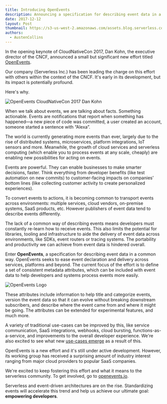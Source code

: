 ```yaml
---
title: Introducing OpenEvents
description: Announcing a specification for describing event data in a common way
date: 2017-12-12
layout: Post
thumbnail: https://s3-us-west-2.amazonaws.com/assets.blog.serverless.com/openevents-logo-square.png
authors:
  - AustenCollins
---
```


In the opening keynote of CloudNativeCon 2017, Dan Kohn, the executive director of the CNCF, announced a small but significant new effort titled [OpenEvents](https://openevents.io). 

Our company (Serverless Inc.) has been leading the charge on this effort with others within the context of the CNCF.  It's early in its development, but its impact is potentially profound.

Here's why.

![OpenEvents CloudNativeCon 2017 Dan Kohn](https://s3-us-west-2.amazonaws.com/assets.blog.serverless.com/cncf-openevents.jpg)

When we talk about events, we are talking about facts. Something actionable. Events are notifications that report when something has happened—a new piece of code was committed, a user created an account, someone started a sentence with “Alexa”.

The world is currently generating more events than ever, largely due to the rise of distributed systems, microservices, platform integrations, IoT sensors and more.  Meanwhile, the growth of cloud services and serverless computing (which enable you to process events at any scale, cheaply) are enabling new possibilities for acting on events.

Events are powerful.  They can enable businesses to make smarter decisions, faster.  Think everything from developer benefits (like test automation on new commits) to customer-facing impacts on companies’ bottom lines (like collecting customer activity to create personalized experiences).

To convert events to actions, it is becoming common to transport events across environments: multiple services, cloud vendors, on-premise systems, SaaS products, etc.  However publishers of event data tend to describe events differently.

The lack of a common way of describing events means developers must constantly re-learn how to receive events.  This also limits the potential for libraries, tooling and infrastructure to aide the delivery of event data across environments, like SDKs, event routers or tracing systems.  The portability and productivity we can achieve from event data is hindered overall.

Enter **OpenEvents**, a specification for describing event data in a common way.  OpenEvents seeks to ease event declaration and delivery across services, platforms and beyond.  The current focus of the effort is to define a set of consistent metadata attributes, which can be included with event data to help developers and systems process events more easily.

![OpenEvents Logo](https://s3-us-west-2.amazonaws.com/assets.blog.serverless.com/openevents-logo-black.png)

These attributes include information to help title and categorize events, version the event data so that it can evolve without breaking downstream subscribers, and describe where the event came from and where it might be going.  The attributes can be extended for experimental features, and much more.

A variety of traditional use-cases can be improved by this, like service communication, SaaS integrations, webhooks, cloud bursting, functions-as-a-service, and improvements to the overall developer experience.  We're also excited to see what new [use-cases emerge](https://www.serverless.com/event-gateway) as a result of this.

OpenEvents is a new effort and it's still under active development.  However, its working group has received a surprising amount of industry interest ranging from major cloud providers to popular SaaS companies. 

We're excited to keep fostering this effort and what it means to the serverless community.  To get involved, go to [openevents.io](https://openevents.io).

Serverless and event-driven architectures are on the rise.  Standardizing events will accelerate this trend and help us achieve our ultimate goal: **empowering developers**.

